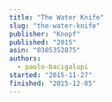 ```yaml
---
title: "The Water Knife"
slug: "the-water-knife"
publisher: "Knopf"
published: "2015"
asin: "0385352875"
authors:
  - paolo-bacigalupi
started: "2015-11-27"
finished: "2015-12-05"
---
```

